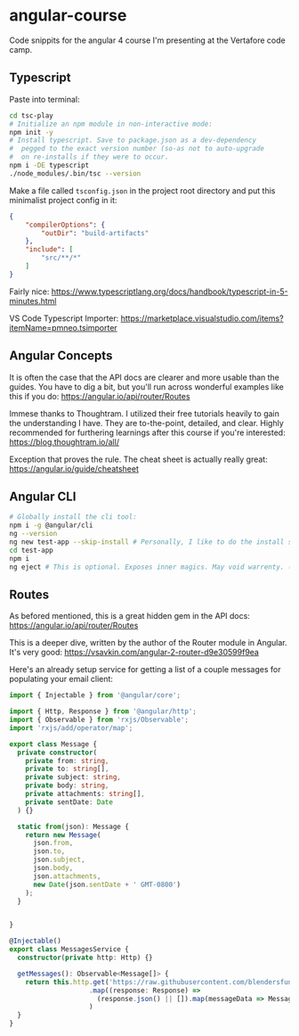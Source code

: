 # angular-course
Code snippits for the angular 4 course I'm presenting at the Vertafore code camp.

## Typescript

Paste into terminal:
```bash
cd tsc-play
# Initialize an npm module in non-interactive mode:
npm init -y
# Install typescript. Save to package.json as a dev-dependency 
#  pegged to the exact version number (so-as not to auto-upgrade 
#  on re-installs if they were to occur. 
npm i -DE typescript 
./node_modules/.bin/tsc --version
```

Make a file called `tsconfig.json` in the project root directory and put this minimalist project config in it:
```json
{
    "compilerOptions": {
        "outDir": "build-artifacts"
    },
    "include": [
        "src/**/*"
    ]
}
```

Fairly nice: https://www.typescriptlang.org/docs/handbook/typescript-in-5-minutes.html

VS Code Typescript Importer: https://marketplace.visualstudio.com/items?itemName=pmneo.tsimporter

## Angular Concepts

It is often the case that the API docs are clearer and more usable than the guides. You have to dig a bit, but you'll run across wonderful examples like this if you do: https://angular.io/api/router/Routes

Immese thanks to Thoughtram. I utilized their free tutorials heavily to gain the understanding I have. They are to-the-point, detailed, and clear. Highly recommended for furthering learnings after this course if you're interested: https://blog.thoughtram.io/all/

Exception that proves the rule. The cheat sheet is actually really great: https://angular.io/guide/cheatsheet

## Angular CLI

```bash
# Globally install the cli tool:
npm i -g @angular/cli
ng --version
ng new test-app --skip-install # Personally, I like to do the install seperately.
cd test-app
npm i
ng eject # This is optional. Exposes inner magics. May void warrenty. (:P)
```
## Routes

As befored mentioned, this is a great hidden gem in the API docs: https://angular.io/api/router/Routes

This is a deeper dive, written by the author of the Router module in Angular. It's very good: https://vsavkin.com/angular-2-router-d9e30599f9ea

Here's an already setup service for getting a list of a couple messages for populating your email client:
```typescript
import { Injectable } from '@angular/core';

import { Http, Response } from '@angular/http';
import { Observable } from 'rxjs/Observable';
import 'rxjs/add/operator/map';

export class Message {
  private constructor(
    private from: string,
    private to: string[],
    private subject: string,
    private body: string,
    private attachments: string[],
    private sentDate: Date
  ) {}

  static from(json): Message {
    return new Message(
      json.from,
      json.to,
      json.subject,
      json.body,
      json.attachments,
      new Date(json.sentDate + ' GMT-0800')
    );
  }


}

@Injectable()
export class MessagesService {
  constructor(private http: Http) {}

  getMessages(): Observable<Message[]> {
    return this.http.get('https://raw.githubusercontent.com/blendersfun/angular-course/716bf3c1016ed9faac74a3618047c022c8e22c17/03-get-messages-call.json')
                    .map((response: Response) => 
                      (response.json() || []).map(messageData => Message.from(messageData))
                    )
  }
}
```
